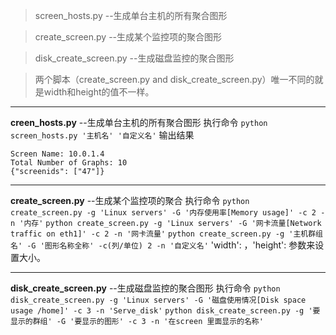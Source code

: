 
> screen_hosts.py --生成单台主机的所有聚合图形

> create_screen.py --生成某个监控项的聚合图形

> disk_create_screen.py --生成磁盘监控的聚合图形

> 两个脚本（create_screen.py and disk_create_screen.py）唯一不同的就是width和height的值不一样。

---
**creen_hosts.py** --生成单台主机的所有聚合图形
执行命令
`python screen_hosts.py '主机名' '自定义名'`
输出结果
```
Screen Name: 10.0.1.4
Total Number of Graphs: 10
{"screenids": ["47"]}
```

---
**create_screen.py** --生成某个监控项的聚合
执行命令
`python create_screen.py -g 'Linux servers' -G '内存使用率[Memory usage]' -c 2 -n '内存'`
`python create_screen.py -g 'Linux servers' -G '网卡流量[Network traffic on eth1]' -c 2 -n '网卡流量'`
`python create_screen.py -g '主机群组名' -G '图形名称全称' -c(列/单位) 2 -n '自定义名'`
'width': ，'height': 参数来设置大小。

---
**disk_create_screen.py** --生成磁盘监控的聚合图形
执行命令
`python disk_create_screen.py -g 'Linux servers' -G '磁盘使用情况[Disk space usage /home]' -c 3 -n 'Serve_disk'`
`python disk_create_screen.py -g '要显示的群组' -G '要显示的图形' -c 3 -n '在screen 里面显示的名称'`
